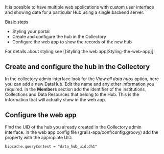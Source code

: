 It is possible to have multiple web applications with custom user interface and showing data for a particular Hub using a single backend server.

Basic steps
* Styling your portal
* Create and configure the hub in the Collectory
* Configure the web app to show the records of the new hub

For details about styling see [[Styling the web app|Styling-the-web-app]]

## Create and configure the hub in the Collectory
In the collectory admin interface look for the *View all data hubs* option, here you can add a new DataHub. Edit the name and any other information you required.
In the **Members** section add the identifier of the Institutions, Collections and Data Resources that belong to the Hub. This is the information that will actually show in the web app.

## Configure the web app
Find the UID of the hub you already created in the Collectory admin interface.
In the web app config file (grails-app/conf/config.groovy) add the property with the appropiate UID.

    biocache.queryContext = "data_hub_uid:dh1"

